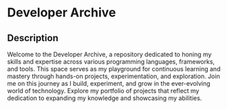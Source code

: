# Developer Archive

## Description 
Welcome to the Developer Archive, a repository dedicated to honing my skills and expertise across various programming languages, frameworks, and tools. This space serves as my playground for continuous learning and mastery through hands-on projects, experimentation, and exploration. Join me on this journey as I build, experiment, and grow in the ever-evolving world of technology. Explore my portfolio of projects that reflect my dedication to expanding my knowledge and showcasing my abilities.